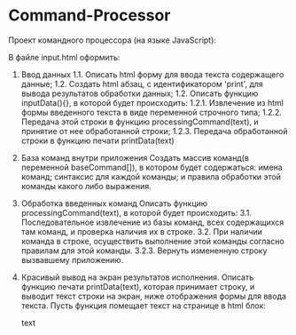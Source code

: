 # Command-Processor

Проект командного процессора (на языке JavaScript):

В файле input.html оформить:
1. Ввод данных
1.1. Описать html форму для ввода текста содержащего данные;
1.2. Создать html абзац, с идентификатором 'print', для вывода результатов обработки данных;
1.2. Описать функцию inputData(){}, в которой будет происходить:
1.2.1. Извлечение из html формы введенного текста в виде переменной строчного типа;
1.2.2. Передача этой строки в функцию processingCommand(text), и принятие от нее обработанной строки;
1.2.3. Передача обработанной строки в функцию печати printData(text)
			
2. База команд внутри приложения
Создать массив команд(в переменной baseCommand[]), в котором будет содержаться: имена команд; синтаксис для каждой команды; и правила обработки этой команды какого либо выражения.

3. Обработка введенных команд
Описать функцию processingCommand(text), в которой будет происходить:
3.1. Последовательное извлечение из базы команд, всех содержащихся там команд, и проверка наличия их в строке.
3.2. При наличии команда в строке, осуществить выполнение этой команды согласно правилам для этой команды.
3.2.3. Вернуть измененную строку вызвавшему приложению.

4. Красивый вывод на экран результатов исполнения.
Описать функцию печати printData(text), которая принимает строку, и выводит текст строки на экран, ниже отображения формы для ввода текста.
Пусть функция помещает текст на странице в html блок: <p id="print">text</p>